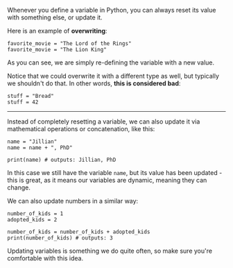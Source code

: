 Whenever you define a variable in Python, you can always reset its value with something else, or update it.



Here is an example of **overwriting**:


```
favorite_movie = "The Lord of the Rings"
favorite_movie = "The Lion King"
```

As you can see, we are simply re-defining the variable with a new value.

Notice that we could overwrite it with a different type as well, but typically we shouldn't do that. In other words, **this is considered bad**:


```
stuff = "Bread"
stuff = 42
```

<hr/>

Instead of completely resetting a variable, we can also update it via mathematical operations or concatenation, like this:


```
name = "Jillian"
name = name + ", PhD"

print(name) # outputs: Jillian, PhD
```

In this case we still have the variable `name`, but its value has been updated - this is great, as it means our variables are dynamic, meaning they can change.



We can also update numbers in a similar way:


```
number_of_kids = 1
adopted_kids = 2

number_of_kids = number_of_kids + adopted_kids
print(number_of_kids) # outputs: 3
```

Updating variables is something we do quite often, so make sure you're comfortable with this idea.